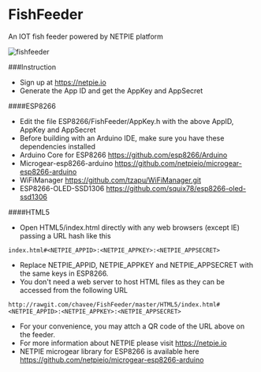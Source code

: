 # FishFeeder
An IOT fish feeder powered by NETPIE platform

![fishfeeder](https://cloud.githubusercontent.com/assets/7685964/13938407/2e1af972-f000-11e5-91a2-4c3cb060126c.jpg)

###Instruction

- Sign up at https://netpie.io
- Generate the App ID and get the AppKey and AppSecret

####ESP8266
- Edit the file ESP8266/FishFeeder/AppKey.h with the above AppID, AppKey and AppSecret
- Before building with an Arduino IDE, make sure you have these dependencies installed
 - Arduino Core for ESP8266 https://github.com/esp8266/Arduino
 - Microgear-esp8266-arduino https://github.com/netpieio/microgear-esp8266-arduino
 - WiFiManager https://github.com/tzapu/WiFiManager.git
 - ESP8266-OLED-SSD1306 https://github.com/squix78/esp8266-oled-ssd1306

####HTML5
- Open HTML5/index.html directly with any web browsers (except IE) passing a URL hash like this
```
index.html#<NETPIE_APPID>:<NETPIE_APPKEY>:<NETPIE_APPSECRET>
```
- Replace NETPIE_APPID, NETPIE_APPKEY and NETPIE_APPSECRET with the same keys in ESP8266.
- You don't need a web server to host HTML files as they can be accessed from the following URL
```
http://rawgit.com/chavee/FishFeeder/master/HTML5/index.html#<NETPIE_APPID>:<NETPIE_APPKEY>:<NETPIE_APPSECRET>
```
- For your convenience, you may attch a QR code of the URL above on the feeder.
- For more information about NETPIE please visit https://netpie.io
- NETPIE microgear library for ESP8266 is available here
https://github.com/netpieio/microgear-esp8266-arduino

